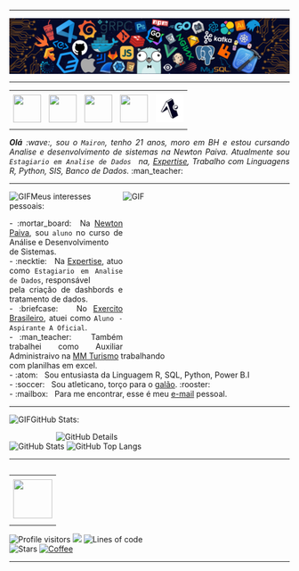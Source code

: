 <!--- Olá, esse é meu readme, fique à vontade para utilizá-lo como quiser! --> 

-----

<div>
<img align="center" alt="Header" src="https://github.com/Mairondc21/Mairondc21/blob/main/img/header.png"/>
</div>

-----

<div align="center">
<table>
<tr>
 <td align="center" colspan="11"></td>
</tr> 
<tr>
<td><a href="https://github.com/mairondc21" target="_blank"><img src="https://github.com/joaopauloaramuni/joaopauloaramuni/blob/main/img/github5.png?raw=true" width="50px" height="50px"/></a>
</td>
<td><a href="mailto:duartemairon@gmail.com" target="_blank"><img src="https://github.com/joaopauloaramuni/joaopauloaramuni/blob/main/img/gmail3.png?raw=true" width="50px" height="50px"/></a>
</td>
<td><a href="https://www.instagram.com/mairondc/" target="_blank"><img src="https://github.com/joaopauloaramuni/joaopauloaramuni/blob/main/img/insta2.png?raw=true" width="50px" height="50px"/></a>
</td>
<td><a href="https://www.linkedin.com/in/mairon-costa-34352a212/" target="_blank"><img src="https://github.com/joaopauloaramuni/joaopauloaramuni/blob/main/img/linkedin2.png?raw=true" width="50px" height="50px"/></a>
</td>
<td><a href="https://expo.dev/accounts/mairondc/snacks" target="_blank"><img src="https://github.com/Mairondc21/Mairondc21/blob/main/img/expo_icon.jpg?raw=true" width="50px" height="50px"/></a>
</td>
</tr>
<tr>
 <td align="center" colspan="11"></td>
</tr> 
</table>
 
<div align="justify">
<i><b>Olá</b> :wave:, sou o <code>Mairon</code>, tenho 21 anos, moro em BH e estou cursando Analise e desenvolvimento de sistemas na Newton Paiva. Atualmente sou <code>Estagiario em Analise de Dados </code> na, <a href="https://site.expertise.net.br" target="_blank">Expertise</a>, Trabalho com Linguagens R, Python, SIS, Banco de Dados.</i> :man_teacher:<br />
</div>
</div>

-----

<div>
<div>
<img align="right" alt="GIF" src="https://github.com/joaopauloaramuni/joaopauloaramuni/blob/main/img/dev2.gif?raw=true" width="300px" height="270px"/>
</div>

<img height="20" alt="GIF" src="https://github.com/joaopauloaramuni/joaopauloaramuni/blob/main/img/soulgem.gif?raw=true"/>Meus interesses pessoais:

<div align="justify">
<p> 
- :mortar_board: &nbsp;Na <a href="https://newtonpaiva.br/" target="_blank">Newton Paiva</a>, sou <code>aluno</code> no curso de Análise  e Desenvolvimento<br /> de Sistemas.<br />
- :necktie: &nbsp; Na <a href="https://site.expertise.net.br" target="_blank">Expertise</a>, atuo como <code>Estagiario em Analise de Dados</code>, responsável <br />pela criação de dashbords e tratamento de dados.<br />
- :briefcase: &nbsp; No <a href="https://www2.eb.mil.br/web/guest" target="_blank">Exercito Brasileiro</a>, atuei como <code>Aluno - Aspirante A Oficial</code>.<br />
- :man_teacher: &nbsp; Também trabalhei como Auxiliar Administraivo na <a href="https://www.mmturismo.com.br" target="_blank">MM Turismo</a> trabalhando <br />com planilhas em excel.<br />
- :atom: &nbsp; Sou entusiasta da Linguagem R, SQL, Python, Power B.I <br />
- :soccer: &nbsp; Sou atleticano, torço para o <a href="https://www.arenamrv.com.br/" target="_blank">galão</a>. :rooster:<br />
- :mailbox: &nbsp; Para me encontrar, esse é meu <a href="mailto:duartemairon@gmail.com" target="_blank">e-mail</a> pessoal.<br />
</p>
</div>
</div>

-----

<img height="20" alt="GIF" src="https://github.com/joaopauloaramuni/joaopauloaramuni/blob/main/img/graphic.gif?raw=true"/>GitHub Stats:

<div>
<img align="right" alt="GitHub Details" width="420px" src="http://github-profile-summary-cards.vercel.app/api/cards/profile-details?username=mairondc21&theme=github_dark"/>
<!--- <img alt="GitHub Commits" width="200px" src="http://github-profile-summary-cards.vercel.app/api/cards/productive-time?username=mairondc21&theme=github_dark"/> -->
<img alt="GitHub Stats" width="200px" src="http://github-profile-summary-cards.vercel.app/api/cards/stats?username=mairondc21&theme=github_dark"/>
<img alt="GitHub Top Langs" width="200px" src="http://github-profile-summary-cards.vercel.app/api/cards/repos-per-language?username=mairondc21&theme=github_dark"/>
</div>

-----
<div>
<table align="right">
<tr>
 <td align="center" colspan="1"></td>
</tr> 
<tr>
<td><a href="https://pythonmg.github.io/" target="_blank"><img src="https://github.com/joaopauloaramuni/joaopauloaramuni/blob/main/img/pythonmg.png?raw=true" width="70px" height="70px"/></a></td>
</tr>
<tr>
 <td align="center" colspan="1"></td>
</tr> 
</table>

<img alt="Profile visitors" src="https://komarev.com/ghpvc/?username=mairondc21"/>
<a href="https://stars.github.com/nominate/" target="_blank"><img src="https://img.shields.io/static/v1?label=%F0%9F%8C%9F&message=If%20useful&color=blue"/></a>
<img alt="Lines of code" src="https://img.shields.io/badge/Somando--se%20os%20reposit%C3%B3rios%3A-%2B100%20mil%20linhas%20de%20c%C3%B3digo%20compartilhadas-blue?logo=GitHub"/>
<br />
<img alt="Stars" src="https://img.shields.io/github/stars/joaopauloaramuni?style=social"/>
<a href="https://github.com/joaopauloaramuni/joaopauloaramuni/blob/main/img/pix10.png?raw=true" target="_blank"><img alt="Coffee" src="https://img.shields.io/badge/Buy%20me%20a%20coffee-white?logo=buymeacoffee&logoColor=black"/></a>
</div>

-----



